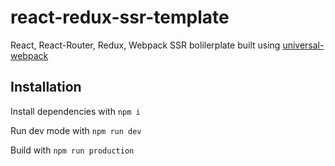 # react-redux-ssr-template

React, React-Router, Redux, Webpack SSR bolilerplate built using [universal-webpack](http://https://github.com/catamphetamine/universal-webpack "universal-webpack")

## Installation

Install dependencies with `npm i`

Run dev mode with `npm run dev`

Build with `npm run production`
